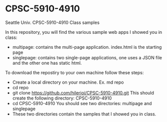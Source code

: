 # CPSC-5910-4910
Seattle Univ. CPSC-5910-4910 Class samples

In this repository, you will find the various sample web apps I showed you in class:
* multipage: contains the multi-page application.  index.html is the starting page
* singlepage: contains two single-page applications, one uses a JSON file and the other one has static html.

To download the repostiry to your own machine follow these steps:
* Create a local directory on your machine. Ex. md repo
* cd repo
* git clone https://github.com/hilerioi/CPSC-5910-4910.git This should create the following directory: CPSC-5910-4910
* cd CPSC-5910-4910 You should see two directories: multipage and singlepage
* These two directories contain the samples that I showed you in class. 